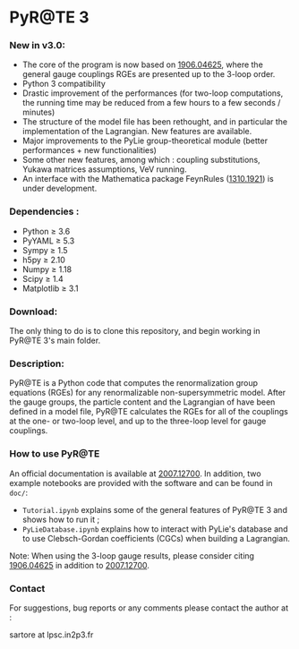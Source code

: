 # PyR@TE 3

### New in v3.0:

- The core of the program is now based on <a href="https://arxiv.org/abs/1906.04625">1906.04625</a>, where the general gauge couplings RGEs are presented up to the 3-loop order.
- Python 3 compatibility
- Drastic improvement of the performances (for two-loop computations, the running time may be reduced from a few hours to a few seconds / minutes)
- The structure of the model file has been rethought, and in particular the implementation of the Lagrangian. New features are available.
- Major improvements to the PyLie group-theoretical module (better performances + new functionalities)
- Some other new features, among which : coupling substitutions, Yukawa matrices assumptions, VeV running.
- An interface with the Mathematica package FeynRules (<a href="https://arxiv.org/abs/1310.1921">1310.1921</a>) is under development.


### Dependencies :

- Python &ge; 3.6
- PyYAML &ge; 5.3
- Sympy &ge; 1.5
- h5py &ge; 2.10
- Numpy &ge; 1.18
- Scipy &ge; 1.4
- Matplotlib &ge; 3.1


### Download:

The only thing to do is to clone this repository, and begin working in PyR@TE 3's main folder.  

### Description:

PyR@TE is a Python code that computes the renormalization group equations (RGEs) for any renormalizable non-supersymmetric model. After the gauge groups, the particle content and the Lagrangian of have been defined in a model file, PyR@TE calculates the RGEs for all of the couplings at the one- or two-loop level, and up to the three-loop level for gauge couplings.  

### How to use PyR@TE

An official documentation is available at <a href="https://arxiv.org/abs/2007.12700">2007.12700</a>. In addition, two example notebooks are provided with the software and can be found in `doc/`:
- `Tutorial.ipynb` explains some of the general features of PyR@TE 3 and shows how to run it ;
- `PyLieDatabase.ipynb` explains how to interact with PyLie's database and to use Clebsch-Gordan coefficients (CGCs) when building a Lagrangian.

Note: When using the 3-loop gauge results, please consider citing <a href="https://arxiv.org/abs/1906.04625">1906.04625</a> in addition to <a href="https://arxiv.org/abs/2007.12700">2007.12700</a>.

### Contact

For suggestions, bug reports or any comments please contact the author at : 

sartore at lpsc.in2p3.fr


